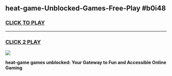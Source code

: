 
## heat-game-Unblocked-Games-Free-Play #b0i48
<h3>
<a href="https://us.freeplayer.one?title=heat-game&ref=9M">CLICK TO PLAY</a></h3>
<hr>

<h3>
<a href="https://us.freeplayer.one?title=heat-game&ref=9M">CLICK 2 PLAY</a>
  
</h3>

<a href="https://us.freeplayer.one?title=heat-game&ref=9M"><img src="https://clearcache.store/games.png"></a>


**heat-game games unblocked: Your Gateway to Fun and Accessible Online Gaming**
